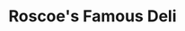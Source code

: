 ---
title: "Roscoe's Famous Deli"
url: /fullerton/roscoes-famous-deli-west-commonwealth-avenue/
shop: deli
---